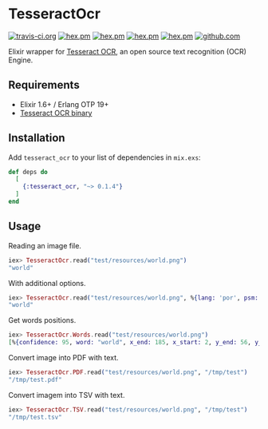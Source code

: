 # TesseractOcr

[![travis-ci.org](https://api.travis-ci.org/dannnylo/tesseract-ocr-elixir.svg)](https://travis-ci.org/dannnylo/tesseract-ocr-elixir)
[![hex.pm](https://img.shields.io/hexpm/v/tesseract_ocr.svg)](https://hex.pm/packages/tesseract_ocr)
[![hex.pm](https://img.shields.io/badge/docs-hexpm-blue.svg)](https://hexdocs.pm/tesseract_ocr)
[![hex.pm](https://img.shields.io/hexpm/dt/tesseract_ocr.svg)](https://hex.pm/packages/tesseract_ocr)
[![hex.pm](https://img.shields.io/hexpm/l/tesseract_ocr.svg)](https://hex.pm/packages/tesseract_ocr)
[![github.com](https://img.shields.io/github/last-commit/dannnylo/tesseract-ocr-elixir.svg)](https://github.com/dannnylo/tesseract-ocr-elixir/commits/master)

Elixir wrapper for [Tesseract OCR](https://github.com/tesseract-ocr), an open
source text recognition (OCR) Engine.

## Requirements

- Elixir 1.6+ / Erlang OTP 19+
- [Tesseract OCR binary](https://github.com/tesseract-ocr/tesseract/wiki)

## Installation

Add `tesseract_ocr` to your list of dependencies in `mix.exs`:

```elixir
def deps do
  [
    {:tesseract_ocr, "~> 0.1.4"}
  ]
end
```

## Usage

Reading an image file.

```elixir
iex> TesseractOcr.read("test/resources/world.png")
"world"
```

With additional options.

```elixir
iex> TesseractOcr.read("test/resources/world.png", %{lang: 'por', psm: 7, oem: 1})
"world"
```

Get words positions.

```elixir
iex> TesseractOcr.Words.read("test/resources/world.png")
[%{confidence: 95, word: "world", x_end: 185, x_start: 2, y_end: 56, y_start: 2}]
```

Convert image into PDF with text.

```elixir
iex> TesseractOcr.PDF.read("test/resources/world.png", "/tmp/test")
"/tmp/test.pdf"
```
Convert imagem into TSV with text.

```elixir
iex> TesseractOcr.TSV.read("test/resources/world.png", "/tmp/test")
"/tmp/test.tsv"
```
